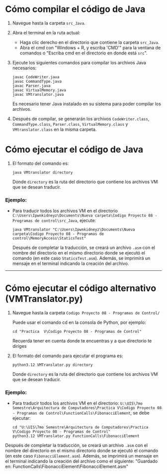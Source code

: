 # Cómo compilar el código de Java

1. Navegue hasta la carpeta `src_Java`.

2. Abra el terminal en la ruta actual:
   - Haga clic derecho en el directorio que contiene la carpeta `src_Java`.
   - Abra el cmd con "Windows + R, y escriba 'CMD'" para la ventana de comandos o "Escriba cmd en el directorio en donde está `src`".

3. Ejecute los siguientes comandos para compilar los archivos Java necesarios:
    ```
    javac CodeWriter.java
    javac CommandType.java
    javac Parser.java
    javac VirtualMemory.java
    javac VMtranslator.java
    ```
   Es necesario tener Java instalado en su sistema para poder compilar los archivos.

4. Después de compilar, se generarán los archivos `CodeWriter.class`, `CommandType.class`, `Parser.class`, `VirtualMemory.class` y `VMtranslator.class` en la misma carpeta.

# Cómo ejecutar el código de Java

1. El formato del comando es:
   ```
   java VMtranslator directory
   ```
   Donde `directory` es la ruta del directorio que contiene los archivos VM que se desean traducir.

### Ejemplo:

   - Para traducir todos los archivos VM en el directorio `C:\Users\Ipwnkidneyz\Documents\Nueva carpeta\Codigo Proyecto 08 - Programas de control\src_Java`, ejecute:
     ```
     java VMtranslator "C:\Users\Ipwnkidneyz\Documents\Nueva carpeta\Codigo Proyecto 08 - Programas de control\MemoryAccess\StaticsTest"
     ```

     Después de completar la traducción, se creará un archivo `.asm` con el nombre del directorio en el mismo directorio donde se ejecutó el comando (en este caso `StaticsTest.asm`). Además, se imprimirá un mensaje en el terminal indicando la creación del archivo.
---

# Cómo ejecutar el código alternativo (VMTranslator.py)
1. Navegue hasta la carpeta `Codigo Proyecto 08 - Programas de Control/`

   Puede usar el comando cd en la consola de Python, por ejemplo:
   ```
   cd "Practica  V\Codigo Proyecto 08 - Programas de Control"
   ```
   Recuerda tener en cuenta donde te encuentras y a que directorio te diriges
3. El formato del comando para ejecutar el programa es:
   ```
   python3.12 VMTranslator.py directory
   ```
   Donde `directory` es la ruta del directorio que contiene los archivos VM que se desean traducir.

### Ejemplo:
- Para traducir todos los archivos VM en el directorio:
  `U:\UIS\7mo Semestre\Arquitectura de Computadores\Practica V\Codigo Proyecto 08 - Programas de Control\FunctionCalls\FibonacciElement`, se debe ejecutar:

   ```
   cd "U:\UIS\7mo Semestre\Arquitectura de Computadores\Practica V\Codigo Proyecto 08 - Programas de Control"
   python3.12 VMTranslator.py FunctionCalls\FibonacciElement
   ```
Después de completar la traducción, se creará un archivo `.asm` con el nombre del directorio en el mismo directorio donde se ejecutó el comando (en este caso `FibonacciElement.asm`). Además, se imprimirá un mensaje en el terminal indicando la creación del archivo como el siguiente: "Guardado en: FunctionCalls\FibonacciElement\FibonacciElement.asm"
